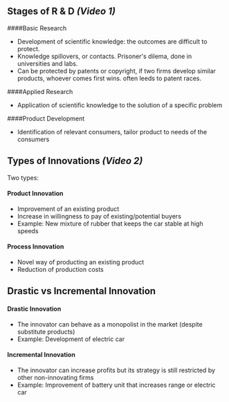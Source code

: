 ## Stages of R & D _(Video 1)_

####Basic Research
* Development of scientific knowledge: the outcomes are difficult to protect. 
* Knowledge spillovers, or contacts. Prisoner's dilema, done in universities and labs.
* Can be protected by patents or copyright, if two firms develop similar products, whoever comes first wins. often leeds to patent races.

####Applied Research
* Application of scientific knowledge to the solution of a specific problem

####Product Development
* Identification of relevant consumers, tailor product to needs of the consumers

## Types of Innovations _(Video 2)_
Two types:
#### Product Innovation
* Improvement of an existing product
* Increase in willingness to pay of existing/potential buyers
* Example: New mixture of rubber that keeps the car stable at high speeds

#### Process Innovation
* Novel way of producting an existing product
* Reduction of production costs

## Drastic vs Incremental Innovation
#### Drastic Innovation
* The innovator can behave as a monopolist in the market (despite substitute products)
* Example: Development of electric car

#### Incremental Innovation
* The innovator can increase profits but its strategy is still restricted by other non-innovating firms
* Example: Improvement of battery unit that increases range or electric car




